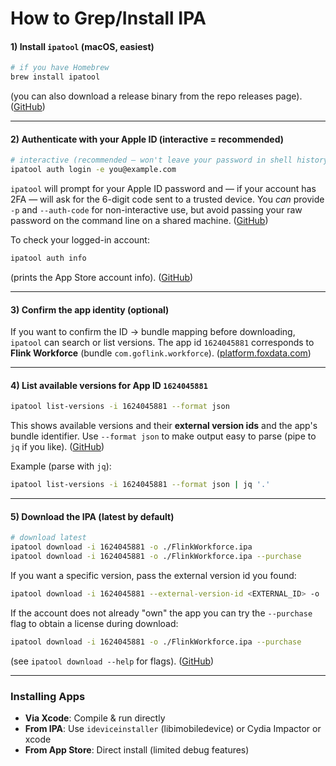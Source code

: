 # How to Grep/Install IPA

#### 1) Install `ipatool` (macOS, easiest)

```bash
# if you have Homebrew
brew install ipatool
```

(you can also download a release binary from the repo releases page). ([GitHub](https://github.com/majd/ipatool))

***

#### 2) Authenticate with your Apple ID (interactive = recommended)

```bash
# interactive (recommended — won't leave your password in shell history)
ipatool auth login -e you@example.com
```

`ipatool` will prompt for your Apple ID password and — if your account has 2FA — will ask for the 6-digit code sent to a trusted device. You _can_ provide `-p` and `--auth-code` for non-interactive use, but avoid passing your raw password on the command line on a shared machine. ([GitHub](https://github.com/majd/ipatool))

To check your logged-in account:

```bash
ipatool auth info
```

(prints the App Store account info). ([GitHub](https://github.com/majd/ipatool))

***

#### 3) Confirm the app identity (optional)

If you want to confirm the ID → bundle mapping before downloading, `ipatool` can search or list versions. The app id `1624045881` corresponds to **Flink Workforce** (bundle `com.goflink.workforce`). ([platform.foxdata.com](https://platform.foxdata.com/cn/app-profile/1624045881/US/as?utm_source=chatgpt.com))

***

#### 4) List available versions for App ID `1624045881`

```bash
ipatool list-versions -i 1624045881 --format json
```

This shows available versions and their **external version ids** and the app's bundle identifier. Use `--format json` to make output easy to parse (pipe to `jq` if you like). ([GitHub](https://github.com/majd/ipatool))

Example (parse with `jq`):

```bash
ipatool list-versions -i 1624045881 --format json | jq '.'
```

***

#### 5) Download the IPA (latest by default)

```bash
# download latest
ipatool download -i 1624045881 -o ./FlinkWorkforce.ipa
ipatool download -i 1624045881 -o ./FlinkWorkforce.ipa --purchase
```

If you want a specific version, pass the external version id you found:

```bash
ipatool download -i 1624045881 --external-version-id <EXTERNAL_ID> -o ./FlinkWorkforce.ipa
```

If the account does not already "own" the app you can try the `--purchase` flag to obtain a license during download:

```bash
ipatool download -i 1624045881 -o ./FlinkWorkforce.ipa --purchase
```

(see `ipatool download --help` for flags). ([GitHub](https://github.com/majd/ipatool))

***

### **Installing Apps**

* **Via Xcode**: Compile & run directly
* **From IPA**: Use `ideviceinstaller` (libimobiledevice) or Cydia Impactor or xcode
* **From App Store**: Direct install (limited debug features)
